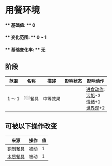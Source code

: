 # 用餐环境  
#### ** 基础值: ** 0   
#### ** 变化范围: ** 0 ~ 1  
#### ** 基础变化率: ** 无   
## 阶段  
范围  |  名称  |  描述  |  影响状态  |  影响动作  
----  |  ----  |  ----  |  ----  |  ----  
1 ～ 1  |  <img decoding="async" src="Sprite/Appetite.png" href="a.md" style="max-width:20px;max-height:20px;">餐具  |  中等效果  |    |  [进食动作](EatingAction.md): <br>[污垢](Filth.md)-3<br>[情绪](Morale.md)+1<br>[世界观](Structure.md)+2  
## 可被以下操作改变  
来源  |  操作  |  值  
----  |  ----  |  ----  
[铜制餐具](EatingUtensilsCopper.md)  |  被动  |  1  
[木质餐具](EatingUtensilsWooden.md)  |  被动  |  1  


<script>document.title="用餐环境 - 卡牌生存百科 Card Survival Wiki";</script>